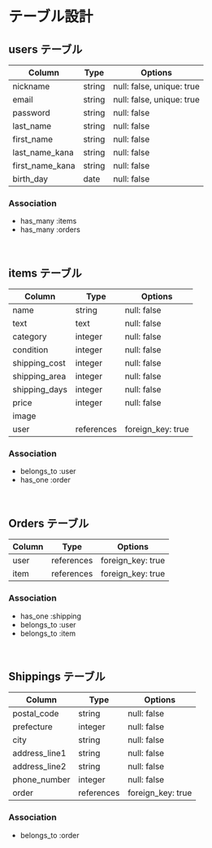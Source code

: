 # テーブル設計

## users テーブル
| Column          | Type   | Options                   |
| --------------- | ------ | ------------------------- |
| nickname        | string | null: false, unique: true |
| email           | string | null: false, unique: true |
| password        | string | null: false               |
| last_name       | string | null: false               |
| first_name      | string | null: false               |
| last_name_kana  | string | null: false               |
| first_name_kana | string | null: false               |
| birth_day       | date   | null: false               |

### Association
- has_many :items
- has_many :orders

<br>

## items テーブル
| Column        | Type       | Options           |
| ------------- | ---------- | ----------------- |
| name          | string     | null: false       |
| text          | text       | null: false       |
| category      | integer    | null: false       |
| condition     | integer    | null: false       |
| shipping_cost | integer    | null: false       |
| shipping_area | integer    | null: false       |
| shipping_days | integer    | null: false       |
| price         | integer    | null: false       |
| image         |            |                   |
| user          | references | foreign_key: true |

### Association
- belongs_to :user
- has_one :order

<br>

## Orders テーブル
| Column | Type       | Options           |
| ------ | ---------- | ----------------- |
| user   | references | foreign_key: true |
| item   | references | foreign_key: true |

### Association
- has_one :shipping
- belongs_to :user
- belongs_to :item

<br>

## Shippings テーブル
| Column        | Type       | Options           |
| ------------- | ---------- | ----------------- |
| postal_code   | string     | null: false       |
| prefecture    | integer    | null: false       |
| city          | string     | null: false       |
| address_line1 | string     | null: false       |
| address_line2 | string     | null: false       |
| phone_number  | integer    | null: false       |
| order         | references | foreign_key: true |

### Association
- belongs_to :order
